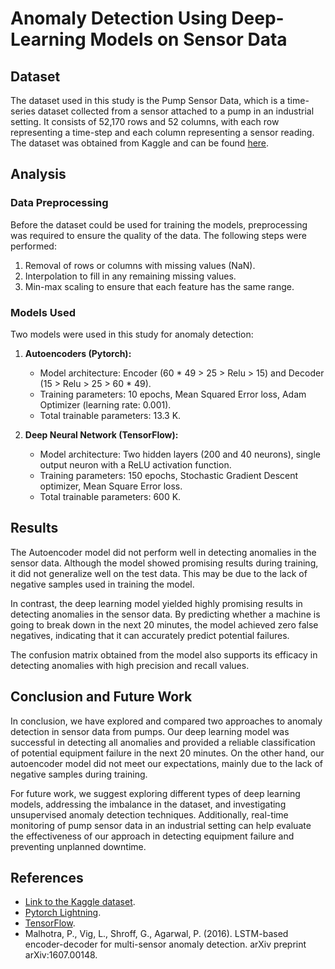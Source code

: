 # Anomaly Detection Using Deep-Learning Models on Sensor Data

## Dataset

The dataset used in this study is the Pump Sensor Data, which is a time-series dataset collected from a sensor attached to a pump in an industrial setting. It consists of 52,170 rows and 52 columns, with each row representing a time-step and each column representing a sensor reading. The dataset was obtained from Kaggle and can be found [here](https://www.kaggle.com/datasets/nphantawee/pump-sensor-data).

## Analysis

### Data Preprocessing

Before the dataset could be used for training the models, preprocessing was required to ensure the quality of the data. The following steps were performed:

1. Removal of rows or columns with missing values (NaN).
2. Interpolation to fill in any remaining missing values.
3. Min-max scaling to ensure that each feature has the same range.

### Models Used

Two models were used in this study for anomaly detection:

1. **Autoencoders (Pytorch):**
   - Model architecture: Encoder (60 * 49 > 25 > Relu > 15) and Decoder (15 > Relu > 25 > 60 * 49).
   - Training parameters: 10 epochs, Mean Squared Error loss, Adam Optimizer (learning rate: 0.001).
   - Total trainable parameters: 13.3 K.

2. **Deep Neural Network (TensorFlow):**
   - Model architecture: Two hidden layers (200 and 40 neurons), single output neuron with a ReLU activation function.
   - Training parameters: 150 epochs, Stochastic Gradient Descent optimizer, Mean Square Error loss.
   - Total trainable parameters: 600 K.

## Results

The Autoencoder model did not perform well in detecting anomalies in the sensor data. Although the model showed promising results during training, it did not generalize well on the test data. This may be due to the lack of negative samples used in training the model.

In contrast, the deep learning model yielded highly promising results in detecting anomalies in the sensor data. By predicting whether a machine is going to break down in the next 20 minutes, the model achieved zero false negatives, indicating that it can accurately predict potential failures.

The confusion matrix obtained from the model also supports its efficacy in detecting anomalies with high precision and recall values.

## Conclusion and Future Work

In conclusion, we have explored and compared two approaches to anomaly detection in sensor data from pumps. Our deep learning model was successful in detecting all anomalies and provided a reliable classification of potential equipment failure in the next 20 minutes. On the other hand, our autoencoder model did not meet our expectations, mainly due to the lack of negative samples during training.

For future work, we suggest exploring different types of deep learning models, addressing the imbalance in the dataset, and investigating unsupervised anomaly detection techniques. Additionally, real-time monitoring of pump sensor data in an industrial setting can help evaluate the effectiveness of our approach in detecting equipment failure and preventing unplanned downtime.

## References

- [Link to the Kaggle dataset](https://www.kaggle.com/datasets/nphantawee/pump-sensor-data).
- [Pytorch Lightning](https://www.pytorchlightning.ai/index.html).
- [TensorFlow](https://www.tensorflow.org/).
- Malhotra, P., Vig, L., Shroff, G., Agarwal, P. (2016). LSTM-based encoder-decoder for multi-sensor anomaly detection. arXiv preprint arXiv:1607.00148.
